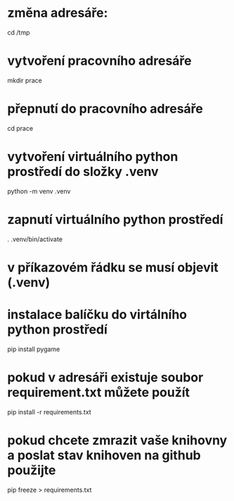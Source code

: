 # změna adresáře:
cd /tmp
# vytvoření pracovního adresáře
mkdir prace
# přepnutí do pracovního adresáře
cd prace
# vytvoření virtuálního python prostředí do složky .venv
python -m venv .venv
# zapnutí virtuálního python prostředí
. .venv/bin/activate
# v příkazovém řádku se musí objevit (.venv)
# instalace balíčku do virtálního python prostředí
pip install pygame
# pokud v adresáři existuje soubor requirement.txt můžete použít
pip install -r requirements.txt
# pokud chcete zmrazit vaše knihovny a poslat stav knihoven na github použijte
pip freeze > requirements.txt
